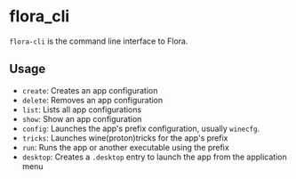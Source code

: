 # flora_cli
`flora-cli` is the command line interface to Flora.

## Usage
* `create`: Creates an app configuration
* `delete`: Removes an app configuration
* `list`: Lists all app configurations
* `show`: Show an app configuration
* `config`: Launches the app's prefix configuration, usually `winecfg`.
* `tricks`: Launches wine(proton)tricks for the app's prefix 
* `run`: Runs the app or another executable using the prefix
* `desktop`: Creates a `.desktop` entry to launch the app from the application menu
